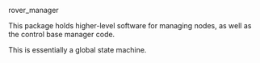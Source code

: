 rover_manager


This package holds higher-level software for managing nodes, as well as the control base manager code.

This is essentially a global state machine.
